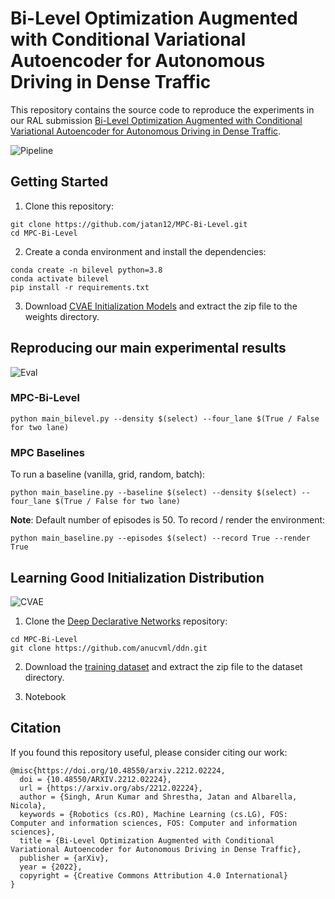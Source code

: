 # Bi-Level Optimization Augmented with Conditional Variational Autoencoder for Autonomous Driving in Dense Traffic

This repository contains the source code to reproduce the experiments in our RAL submission [Bi-Level Optimization Augmented with Conditional Variational Autoencoder for Autonomous Driving in Dense Traffic](https://arxiv.org/abs/2212.02224).

![Pipeline](https://user-images.githubusercontent.com/38403732/209846154-865812a0-e1c4-474c-ba78-8dab36c4ac21.png)

## Getting Started

1. Clone this repository:

```
git clone https://github.com/jatan12/MPC-Bi-Level.git
cd MPC-Bi-Level
```
2. Create a conda environment and install the dependencies:

```
conda create -n bilevel python=3.8
conda activate bilevel
pip install -r requirements.txt
```
3. Download [CVAE Initialization Models](https://drive.google.com/file/d/1nOQq6EGnEdUtq1nuBOqsYGJwmw6M47dJ/view?usp=share_link) and extract the zip file to the weights directory. 

## Reproducing our main experimental results

![Eval](https://user-images.githubusercontent.com/38403732/209851177-1d56bef3-8e77-4452-a9d1-f1a5c80f2260.png)

### MPC-Bi-Level

```
python main_bilevel.py --density $(select) --four_lane $(True / False for two lane)
```

### MPC Baselines

To run a baseline (vanilla, grid, random, batch):

```
python main_baseline.py --baseline $(select) --density $(select) --four_lane $(True / False for two lane)
```
**Note**: Default number of episodes is 50. To record / render the environment:

```
python main_baseline.py --episodes $(select) --record True --render True
```

## Learning Good Initialization Distribution

![CVAE](https://user-images.githubusercontent.com/38403732/209850972-7171caa7-6aff-48ab-aa32-dbdf5f5a1ffc.png)

1. Clone the [Deep Declarative Networks](https://arxiv.org/abs/1909.04866) repository:

```
cd MPC-Bi-Level
git clone https://github.com/anucvml/ddn.git
```

2. Download the [training dataset](https://drive.google.com/file/d/1tfXn11uwGwqS23hOH1oKlfIVJya9-hvE/view?usp=share_link) and extract the zip file to the dataset directory. 

3. Notebook

## Citation

If you found this repository useful, please consider citing our work:

```
@misc{https://doi.org/10.48550/arxiv.2212.02224,
  doi = {10.48550/ARXIV.2212.02224},
  url = {https://arxiv.org/abs/2212.02224},
  author = {Singh, Arun Kumar and Shrestha, Jatan and Albarella, Nicola},
  keywords = {Robotics (cs.RO), Machine Learning (cs.LG), FOS: Computer and information sciences, FOS: Computer and information sciences},
  title = {Bi-Level Optimization Augmented with Conditional Variational Autoencoder for Autonomous Driving in Dense Traffic},
  publisher = {arXiv},
  year = {2022},
  copyright = {Creative Commons Attribution 4.0 International}
}
```

